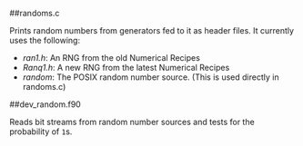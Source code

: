 ##randoms.c

Prints random numbers from generators fed to it as header files. It currently uses the following:

* _ran1.h_: An RNG from the old Numerical Recipes
* _Ranq1.h_: A new RNG from the latest Numerical Recipes
* _random_: The POSIX random number source. (This is used directly in randoms.c)

##dev_random.f90

Reads bit streams from random number sources and tests for the probability of `1`s.
